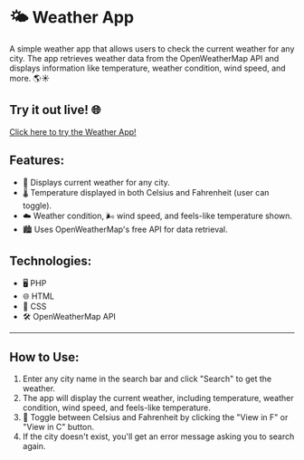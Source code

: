 # 🌤️ Weather App

A simple weather app that allows users to check the current weather for any city. The app retrieves weather data from the OpenWeatherMap API and displays information like temperature, weather condition, wind speed, and more. 🌎☀️

## Try it out live! 🌐
[Click here to try the Weather App!](https://mehmetdev.nl/weather-app/)

## Features:
- 🌆 Displays current weather for any city.
- 🌡️ Temperature displayed in both Celsius and Fahrenheit (user can toggle).
- ☁️ Weather condition, 🌬️ wind speed, and feels-like temperature shown.
- 🏙️ Uses OpenWeatherMap's free API for data retrieval.

## Technologies:
- 🖥️ PHP
- 🌐 HTML
- 🎨 CSS
- 🛠️ OpenWeatherMap API

---

## How to Use:
1. Enter any city name in the search bar and click "Search" to get the weather.
2. The app will display the current weather, including temperature, weather condition, wind speed, and feels-like temperature.
3. 🔄 Toggle between Celsius and Fahrenheit by clicking the "View in F" or "View in C" button.
4. If the city doesn't exist, you'll get an error message asking you to search again.